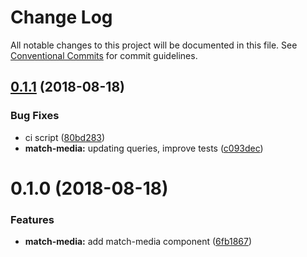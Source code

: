 # Change Log

All notable changes to this project will be documented in this file.
See [Conventional Commits](https://conventionalcommits.org) for commit guidelines.

<a name="0.1.1"></a>
## [0.1.1](https://github.com/marko-js/tags/compare/@marko-tags/match-media@0.1.0...@marko-tags/match-media@0.1.1) (2018-08-18)


### Bug Fixes

* ci script ([80bd283](https://github.com/marko-js/tags/commit/80bd283))
* **match-media:** updating queries, improve tests ([c093dec](https://github.com/marko-js/tags/commit/c093dec))




<a name="0.1.0"></a>
# 0.1.0 (2018-08-18)


### Features

* **match-media:** add match-media component ([6fb1867](https://github.com/marko-js/tags/commit/6fb1867))
